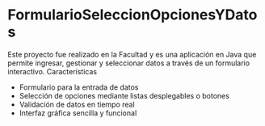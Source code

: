 # FormularioSeleccionOpcionesYDatos
Este proyecto fue realizado en la Facultad y es una aplicación en Java que permite ingresar, gestionar y seleccionar datos a través de un formulario interactivo.
 Características
- Formulario para la entrada de datos
- Selección de opciones mediante listas desplegables o botones
- Validación de datos en tiempo real
- Interfaz gráfica sencilla y funcional
